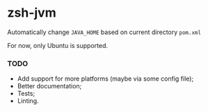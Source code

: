 # zsh-jvm
Automatically change `JAVA_HOME` based on current directory `pom.xml`

For now, only Ubuntu is supported.

### TODO

- Add support for more platforms (maybe via some config file);
- Better documentation;
- Tests;
- Linting.

